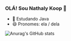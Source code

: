 ### OLÁ! Sou Nathaly Koop 👋

- 🌱 Estudando Java 
- 😄 Pronomes: ela / dela

![Anurag's GitHub stats](https://github-readme-stats.vercel.app/api?NathalyKoop=anuraghazra&show_icons=ambient_gradient)

